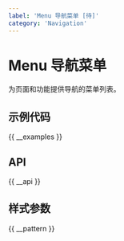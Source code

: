 ```yaml
---
label: 'Menu 导航菜单 [待]'
category: 'Navigation'
---
```


# Menu 导航菜单

为页面和功能提供导航的菜单列表。

## 示例代码

{{ __examples }}

## API

{{ __api }}

## 样式参数

{{ __pattern }}

